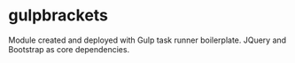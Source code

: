 # gulpbrackets

Module created and deployed with Gulp task runner boilerplate.
JQuery and Bootstrap as core dependencies.
